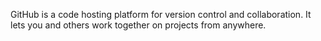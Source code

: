 GitHub is a code hosting platform for version control and collaboration. It lets you and others work together on projects from anywhere.
